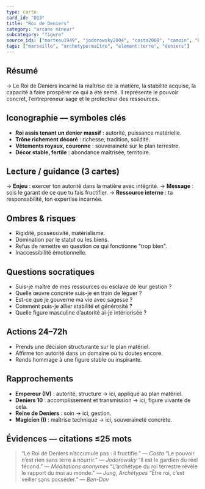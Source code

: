 ```yaml
---
type: carte
card_id: "D13"
title: "Roi de Deniers"
category: "arcane mineur"
subcategory: "figure"
source_ids: ["marteau1949", "jodorowsky2004", "costa2008", "camoin", "bendov2011", "delcamp", "nadolny2018", "jung", "meditations_anonymes", "nichols"]
tags: ["marseille", "archetype:maître", "element:terre", "deniers"]
---
```


## Résumé
→ Le Roi de Deniers incarne la maîtrise de la matière, la stabilité acquise, la capacité à faire prospérer ce qui a été semé. Il représente le pouvoir concret, l’entrepreneur sage et le protecteur des ressources.

## Iconographie — symboles clés
- **Roi assis tenant un denier massif** : autorité, puissance matérielle.
- **Trône richement décoré** : richesse, tradition, solidité.
- **Vêtements royaux, couronne** : souveraineté sur le plan terrestre.
- **Décor stable, fertile** : abondance maîtrisée, territoire.

## Lecture / guidance (3 cartes)
→ **Enjeu** : exercer ton autorité dans la matière avec intégrité.
→ **Message** : sois le garant de ce que tu fais fructifier.
→ **Ressource interne** : ta responsabilité, ton expertise incarnée.

## Ombres & risques
- Rigidité, possessivité, matérialisme.
- Domination par le statut ou les biens.
- Refus de remettre en question ce qui fonctionne "trop bien".
- Inaccessibilité émotionnelle.

## Questions socratiques
- Suis-je maître de mes ressources ou esclave de leur gestion ?
- Quelle œuvre concrète suis-je en train de léguer ?
- Est-ce que je gouverne ma vie avec sagesse ?
- Comment puis-je allier stabilité et générosité ?
- Quelle figure masculine d’autorité ai-je intériorisée ?

## Actions 24–72h
- Prends une décision structurante sur le plan matériel.
- Affirme ton autorité dans un domaine où tu doutes encore.
- Rends hommage à une figure stable ou inspirante.

## Rapprochements
- **Empereur (IV)** : autorité, structure → ici, appliqué au plan matériel.
- **Deniers 10** : accomplissement et transmission → ici, figure vivante de cela.
- **Reine de Deniers** : soin → ici, gestion.
- **Magicien (I)** : maîtrise technique → ici, souveraineté concrète.

## Évidences — citations ≤25 mots
> “Le Roi de Deniers n’accumule pas : il fructifie.” — *Costa*
> “Le pouvoir n’est rien sans terre à nourrir.” — *Jodorowsky*
> “Il est le gardien du réel fécond.” — *Méditations anonymes*
> “L’archétype du roi terrestre révèle le rapport du moi au monde.” — *Jung, Archétypes*
> “Être roi, c’est veiller sans posséder.” — *Ben-Dov*
